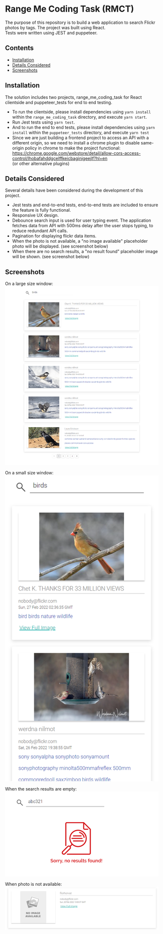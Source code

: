 # Range Me Coding Task (RMCT)

<p>
The purpose of this repository is to build a web application to search Flickr photos by tags. 
The project was built using React.<br>
Tests were written using JEST and puppeteer.
</p>

## Contents
- [Installation](#installation)
- [Details Considered](#details-considered)
- [Screenshots](#screenshots)

## Installation
The solution includes two projects, range_me_coding_task for React clientside and puppeteer_tests for end to end testing.
* To run the clientside, please install dependencies using `yarn install` within the `range_me_coding_task` directory, and execute `yarn start`.
* Run Jest tests using `yarn test`.
* And to run the end to end tests, please install dependencies using `yarn install` within the `puppeteer_tests` directory, and execute `yarn test`
* Since we are just building a frontend project to access an API with a different origin, so we need to install a chrome plugin to disable same-origin policy in chrome to make the project functional:
  https://chrome.google.com/webstore/detail/allow-cors-access-control/lhobafahddgcelffkeicbaginigeejlf?hl=en
  <br/>
  (or other alternative plugins)

## Details Considered
Several details have been considered during the development of this project.
* Jest tests and end-to-end tests, end-to-end tests are included to ensure the feature is fully functional.
* Responsive UX design.
* Debounce search input is used for user typing event. The application fetches data from API with 500ms delay after the user stops typing, to reduce redundant API calls.
* Pagination for displaying flickr data items.
* When the photo is not available, a "no image available" placeholder photo will be displayed. (see screenshot below)
* When there are no search results, a "no result found" placeholder image will be shown. (see screenshot below)

## Screenshots
On a large size window:
<br/>
![frontend-large](readme/frontend-large.png "frontend-large")

On a small size window:
<br/>
![frontend-small](readme/frontend-small.png "frontend-small")

When the search results are empty:
<br/>
![images-not-found](readme/images-not-found.png "images-not-found")

When photo is not available:
<br/>
![image-not-available](readme/image-not-available.png "image-not-available")
